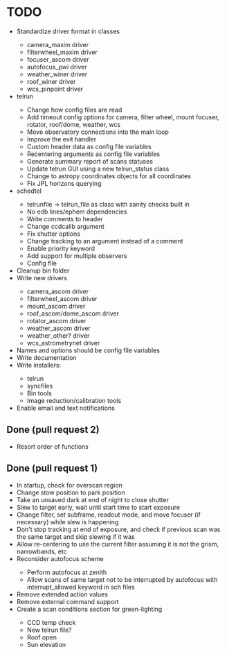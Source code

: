 # TODO
<ul>
<li>Standardize driver format in classes</li>
    <ul>
    <li>camera_maxim driver</li>
    <li>filterwheel_maxim driver</li>
    <li>focuser_ascom driver</li>
    <li>autofocus_pwi driver</li>
    <li>weather_winer driver</li>
    <li>roof_winer driver</li>
    <li>wcs_pinpoint driver</li>
    </ul>

<li>telrun</li>
    <ul>
    <li>Change how config files are read</li>
    <li>Add timeout config options for camera, filter wheel, mount focuser, rotator, roof/dome, weather, wcs</li>
    <li>Move observatory connections into the main loop</li>
    <li>Improve the exit handler</li>
    <li>Custom header data as config file variables</li>
    <li>Recentering arguments as config file variables</li>
    <li>Generate summary report of scans statuses</li>
    <li>Update telrun GUI using a new telrun_status class</li>
    <li>Change to astropy coordinates objects for all coordinates</li>
    <li>Fix JPL horizons querying</li>
    </ul>

<li>schedtel</li>
    <ul>
    <li>telrunfile -> telrun_file as class with sanity checks built in</li>
    <li>No edb lines/ephem dependencies</li>
    <li>Write comments to header</li>
    <li>Change ccdcalib argument</li>
    <li>Fix shutter options</li>
    <li>Change tracking to an argument instead of a comment</li>
    <li>Enable priority keyword</li>
    <li>Add support for multiple observers</li>
    <li>Config file</li>
    </ul>

<li>Cleanup bin folder</li>

<li>Write new drivers</li>
    <ul>
    <li>camera_ascom driver</li>
    <li>filterwheel_ascom driver</li>
    <li>mount_ascom driver</li>
    <li>roof_ascom/dome_ascom driver</li>
    <li>rotator_ascom driver</li>
    <li>weather_ascom driver</li>
    <li>weather_other? driver</li>
    <li>wcs_astrometrynet driver</li>
    </ul>

<li>Names and options should be config file variables</li>
<li>Write documentation</li>

<li>Write installers:</li>
    <ul>
    <li>telrun</li>
    <li>syncfiles</li>
    <li>Bin tools</li>
    <li>Image reduction/calibration tools</li>
    </ul>

<li>Enable email and text notifications</li>
</ul>

## Done (pull request 2)
<ul>
<li>Resort order of functions</li>
</ul>

## Done (pull request 1)
<ul>
<li>In startup, check for overscan region</li>
<li>Change stow position to park position</li>
<li>Take an unsaved dark at end of night to close shutter</li>
<li>Slew to target early, wait until start time to start exposure</li>
<li>Change filter, set subframe, readout mode, and move focuser (if necessary) while slew is happening</li>
<li>Don't stop tracking at end of exposure, and check if previous scan was the same target and skip slewing if it was</li>
<li>Allow re-centering to use the current filter assuming it is not the grism, narrowbands, etc</li>
<li>Reconsider autofocus scheme</li>
        <ul>
        <li>Perform autofocus at zenith</li>
        <li>Allow scans of same target not to be interrupted by autofocus with interrupt_allowed keyword in sch files</li>
        </ul>
<li>Remove extended action values</li>
<li>Remove external command support</li>
<li>Create a scan conditions section for green-lighting</li>
    <ul>
    <li>CCD temp check</li>
    <li>New telrun file?</li>
    <li>Roof open</li>
    <li>Sun elevation</li>
    </ul>
</ul>